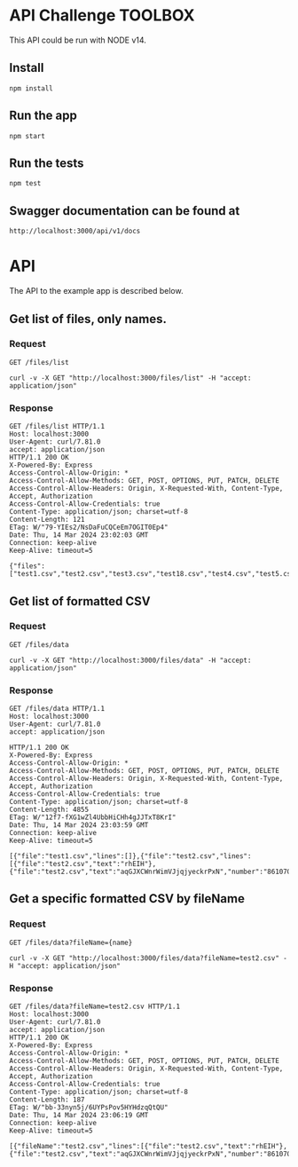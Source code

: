 # API Challenge TOOLBOX

This API could be run with NODE v14.

## Install

    npm install

## Run the app

    npm start

## Run the tests

    npm test

## Swagger documentation can be found at

    http://localhost:3000/api/v1/docs

# API

The API to the example app is described below.

## Get list of files, only names.

### Request

`GET /files/list`

    curl -v -X GET "http://localhost:3000/files/list" -H "accept: application/json"

### Response

    GET /files/list HTTP/1.1
    Host: localhost:3000
    User-Agent: curl/7.81.0
    accept: application/json
    HTTP/1.1 200 OK
    X-Powered-By: Express
    Access-Control-Allow-Origin: *
    Access-Control-Allow-Methods: GET, POST, OPTIONS, PUT, PATCH, DELETE
    Access-Control-Allow-Headers: Origin, X-Requested-With, Content-Type, Accept, Authorization
    Access-Control-Allow-Credentials: true
    Content-Type: application/json; charset=utf-8
    Content-Length: 121
    ETag: W/"79-YIEs2/NsDaFuCQCeEm7OGIT0Ep4"
    Date: Thu, 14 Mar 2024 23:02:03 GMT
    Connection: keep-alive
    Keep-Alive: timeout=5
    
    {"files":["test1.csv","test2.csv","test3.csv","test18.csv","test4.csv","test5.csv","test6.csv","test9.csv","test15.csv"]}

## Get list of formatted CSV

### Request

`GET /files/data`

    curl -v -X GET "http://localhost:3000/files/data" -H "accept: application/json"

### Response

    GET /files/data HTTP/1.1
    Host: localhost:3000
    User-Agent: curl/7.81.0
    accept: application/json
    
    HTTP/1.1 200 OK
    X-Powered-By: Express
    Access-Control-Allow-Origin: *
    Access-Control-Allow-Methods: GET, POST, OPTIONS, PUT, PATCH, DELETE
    Access-Control-Allow-Headers: Origin, X-Requested-With, Content-Type, Accept, Authorization
    Access-Control-Allow-Credentials: true
    Content-Type: application/json; charset=utf-8
    Content-Length: 4855
    ETag: W/"12f7-fXG1wZl4UbbHiCHh4gJJTxT8KrI"
    Date: Thu, 14 Mar 2024 23:03:59 GMT
    Connection: keep-alive
    Keep-Alive: timeout=5
    
    [{"file":"test1.csv","lines":[]},{"file":"test2.csv","lines":[{"file":"test2.csv","text":"rhEIH"},{"file":"test2.csv","text":"aqGJXCWnrWimVJjqjyeckrPxN","number":"861070","hex":"f1174a1c37d6c0e6a96fdfef8767afbd"}]}.......]

## Get a specific formatted CSV by fileName

### Request

`GET /files/data?fileName={name}`

    curl -v -X GET "http://localhost:3000/files/data?fileName=test2.csv" -H "accept: application/json"

### Response

    GET /files/data?fileName=test2.csv HTTP/1.1
    Host: localhost:3000
    User-Agent: curl/7.81.0
    accept: application/json
    HTTP/1.1 200 OK
    X-Powered-By: Express
    Access-Control-Allow-Origin: *
    Access-Control-Allow-Methods: GET, POST, OPTIONS, PUT, PATCH, DELETE
    Access-Control-Allow-Headers: Origin, X-Requested-With, Content-Type, Accept, Authorization
    Access-Control-Allow-Credentials: true
    Content-Type: application/json; charset=utf-8
    Content-Length: 187
    ETag: W/"bb-33nyn5j/6UYPsPov5HYHdzqQtQU"
    Date: Thu, 14 Mar 2024 23:06:19 GMT
    Connection: keep-alive
    Keep-Alive: timeout=5
    
    [{"fileName":"test2.csv","lines":[{"file":"test2.csv","text":"rhEIH"},{"file":"test2.csv","text":"aqGJXCWnrWimVJjqjyeckrPxN","number":"861070","hex":"f1174a1c37d6c0e6a96fdfef8767afbd"}]}]
